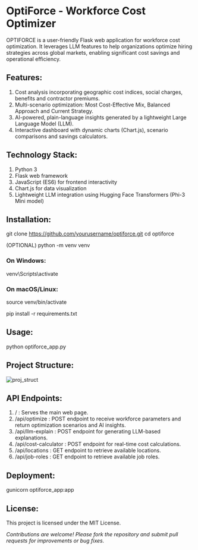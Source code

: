 # OptiForce - Workforce Cost Optimizer

OPTIFORCE is a user-friendly Flask web application for workforce cost optimization. It leverages LLM features to help organizations optimize hiring strategies across global markets, enabling significant cost savings and operational efficiency.

## Features:

1. Cost analysis incorporating geographic cost indices, social charges, benefits and contractor premiums.
2. Multi-scenario optimization: Most Cost-Effective Mix, Balanced Approach and Current Strategy.
3. AI-powered, plain-language insights generated by a lightweight Large Language Model (LLM).
4. Interactive dashboard with dynamic charts (Chart.js), scenario comparisons and savings calculators.

## Technology Stack:

1. Python 3
2. Flask web framework
3. JavaScript (ES6) for frontend interactivity
4. Chart.js for data visualization
5. Lightweight LLM integration using Hugging Face Transformers (Phi-3 Mini model)

## Installation:

git clone https://github.com/yourusername/optiforce.git
cd optiforce

(OPTIONAL)
python -m venv venv
### On Windows:
venv\Scripts\activate
### On macOS/Linux:
source venv/bin/activate

pip install -r requirements.txt

## Usage:

python optiforce_app.py

## Project Structure:

![proj_struct](https://github.com/user-attachments/assets/63092889-fc6b-4eb3-8904-4eee0c6d11df)

## API Endpoints:

1. / : Serves the main web page.
2. /api/optimize : POST endpoint to receive workforce parameters and return optimization scenarios and AI insights.
3. /api/llm-explain : POST endpoint for generating LLM-based explanations.
4. /api/cost-calculator : POST endpoint for real-time cost calculations.
5. /api/locations : GET endpoint to retrieve available locations.
6. /api/job-roles : GET endpoint to retrieve available job roles.

## Deployment:

gunicorn optiforce_app:app

## License:

This project is licensed under the MIT License.

*Contributions are welcome! Please fork the repository and submit pull requests for improvements or bug fixes.*


